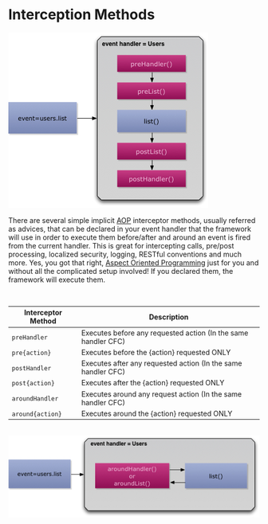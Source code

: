 # Interception Methods

<img src="../images/eventhandler-prepost.jpg"/>

<br>

There are several simple implicit [AOP](http://en.wikipedia.org/wiki/Aspect-oriented_programming) interceptor methods, usually referred as advices, that can be declared in your event handler that the framework will use in order to execute them before/after and around an event is fired from the current handler. This is great for intercepting calls, pre/post processing, localized security, logging, RESTful conventions and much more. Yes, you got that right, [Aspect Oriented Programming](http://en.wikipedia.org/wiki/Aspect-oriented_programming) just for you and without all the complicated setup involved! If you declared them, the framework will execute them.

<br>

| Interceptor Method | Description |
| -- | -- |
| <code>preHandler</code> | Executes before any requested action (In the same handler CFC)  |
| <code>pre{action}</code> | Executes before the {action} requested ONLY |
| <code>postHandler</code> | Executes after any requested action (In the same handler CFC)  |
| <code>post{action}</code> | Executes after the {action} requested ONLY |
| <code>aroundHandler</code> | Executes around any request action (In the same handler CFC)
| <code>around{action}</code> | Executes around the {action} requested ONLY

<br>

<img src="../images/eventhandler-around.jpg"/>